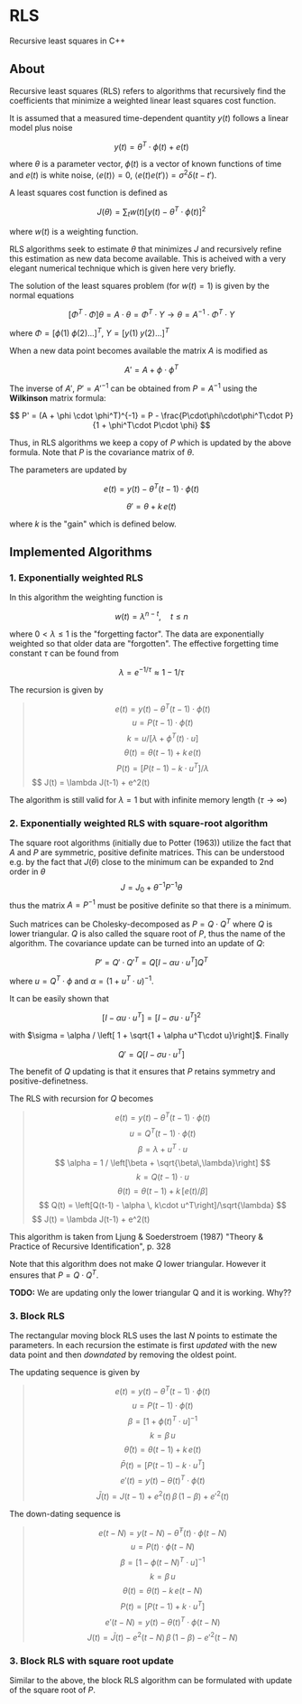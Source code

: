 # RLS

Recursive least squares in C++

## About

Recursive least squares (RLS) refers to algorithms that recursively find the coefficients that minimize a weighted linear least squares cost function. 

It is assumed that a measured time-dependent quantity $y(t)$ follows a linear model plus noise

$$ y(t) = \theta^T \cdot \phi(t) + e(t) $$

where $\theta$ is a parameter vector, $\phi(t)$ is a vector of known functions of time and $e(t)$ is white noise, $\langle e(t) \rangle = 0$, $\langle e(t)e(t') \rangle = \sigma^2\delta(t-t')$.

A least squares cost function is defined as

$$ J(\theta) = \sum_t {w(t) \left[ y(t) - \theta^T \cdot \phi(t) \right]^2} $$

where $w(t)$ is a weighting function.

RLS algorithms seek to estimate $\theta$ that minimizes $J$ and recursively refine this estimation as new data become available. This is acheived with a very elegant numerical technique which is given here very briefly. 

The solution of the least squares problem (for $w(t)=1$) is given by the normal equations

$$ \left[ \Phi^T \cdot \Phi \right] \theta = A\cdot \theta = \Phi^T\cdot Y \rightarrow \theta = A^{-1}\cdot \Phi^T\cdot Y$$

where $\Phi = [\phi(1) \; \phi(2) \dots ]^T$, $Y = [y(1) \; y(2) \dots ]^T$

When a new data point becomes available the matrix $A$ is modified as

$$ A' = A + \phi \cdot \phi^T $$
 
 The inverse of $A'$, $P'=A'^{-1}$  can be obtained from $P=A^{-1}$ using the **Wilkinson** matrix formula:

 $$ P' = (A + \phi \cdot \phi^T)^{-1} = P - \frac{P\cdot\phi\cdot\phi^T\cdot P}{1 + \phi^T\cdot P\cdot \phi} $$

 Thus, in RLS algorithms we keep a copy of $P$ which is updated by the above formula. Note that $P$ is the covariance matrix of $\theta$.

 The parameters are updated by 

$$ e(t) = y(t) - \theta^T(t-1)\cdot \phi(t) $$

$$ \theta' = \theta + k\, e(t) $$

where $k$ is the "gain" which is defined below.

## Implemented Algorithms

### 1. Exponentially weighted RLS

In this algorithm the weighting function is

$$ w(t) = \lambda ^ {n-t}, \quad t\leq n$$

where $0 < \lambda \leq 1$ is the "forgetting factor". The data are exponentially weighted so that older data are "forgotten". The effective   forgetting time constant $\tau$ can be found from

$$ \lambda = e^{-1/\tau} \approx 1 - 1/\tau $$

The recursion is given by

> $$ e(t) = y(t) - \theta^T(t-1)\cdot \phi(t) $$
> $$ u = P(t-1)\cdot \phi(t) $$
> $$ k = u / \left[ \lambda + \phi^T(t)\cdot u\right] $$
> $$ \theta(t) = \theta(t-1) + k\, e(t) $$
> $$ P(t) = \left[P(t-1) - k \cdot u^T\right]/\lambda $$
> $$ J(t) = \lambda J(t-1) + e^2(t)

The algorithm is still valid for $\lambda=1$ but with infinite memory length ($\tau \to \infty$)

### 2. Exponentially weighted RLS with square-root algorithm

The square root algorithms (initially due to Potter (1963)) utilize the fact that $A$ and $P$ are symmetric, positive definite matrices. This can be understood e.g. by the fact that $J(\theta)$ close to the minimum can be expanded to 2nd order in $\theta$
$$ J = J_0 + \theta^{-1} P^{-1} \theta $$
thus the matrix $A=P^{-1}$ must be positive definite so that there is a minimum.

Such matrices can be Cholesky-decomposed as $P=Q\cdot Q^T$ where $Q$ is lower triangular.
$Q$ is also called the square root of $P$, thus the name of the algorithm.
The covariance update can be turned into an update of $Q$:

$$ P' = Q'\cdot Q'^T = Q\left[ I - \alpha u\cdot u^T \right] Q^T$$

where $u=Q^T \cdot\phi$ and $\alpha = (1 + u^T\cdot u )^{-1}$.

It can be easily shown that

$$ \left[ I - \alpha u\cdot u^T \right]  = \left[ I - \sigma u\cdot u^T \right]^2 $$

with $\sigma = \alpha / \left[ 1 + \sqrt{1 + \alpha u^T\cdot u}\right]$. Finally

$$ Q' = Q \left[ I - \sigma u\cdot u^T \right]$$

The benefit of $Q$ updating is that it ensures that $P$ retains symmetry and positive-definetness.

The RLS with recursion for $Q$ becomes

> $$ e(t) = y(t) - \theta^T(t-1)\cdot \phi(t) $$
> $$ u = Q^T(t-1)\cdot \phi(t) $$
> $$ \beta = \lambda + u^T \cdot u $$
> $$ \alpha = 1 / \left[\beta + \sqrt{\beta\,\lambda}\right] $$
> $$ k = Q(t-1)\cdot u $$
> $$ \theta(t) = \theta(t-1) + k\, [e(t)/\beta] $$
> $$ Q(t) = \left[Q(t-1) - \alpha \, k\cdot u^T\right]/\sqrt{\lambda} $$
> $$ J(t) = \lambda J(t-1) + e^2(t)

This algorithm is taken from Ljung & Soederstroem (1987) "Theory & Practice of Recursive Identification", p. 328

Note that this algorithm does not make $Q$ lower triangular. However it ensures that $P=Q\cdot Q^T$.

**TODO:** We are updating only the lower triangular Q and it is working. Why??

### 3. Block RLS

The rectangular moving block RLS uses the last $N$ points to estimate the parameters.
In each recursion the estimate is first *updated* with the new data point and then *downdated* by removing the oldest point.

The updating sequence is given by

> $$ e(t) = y(t) - \theta^T(t-1)\cdot \phi(t) $$
> $$ u = P(t-1)\cdot \phi(t) $$
> $$ \beta = \left[ 1 + \phi(t)^T \cdot u \right]^{-1} $$
> $$ k = \beta \, u $$
> $$ \bar{\theta}(t) = \theta(t-1) + k\, e(t) $$
> $$ \bar{P}(t) = \left[P(t-1) - k \cdot u^T\right] $$
> $$ e'(t) = y(t) - \theta(t)^T\cdot \phi(t) $$
> $$ \bar{J}(t) = J(t-1) + e^2(t)\,\beta\,(1-\beta) + e'^2(t) $$

The down-dating sequence is

> $$ e(t-N) = y(t-N) - \bar{\theta}^T(t)\cdot \phi(t-N) $$
> $$ u = P(t)\cdot \phi(t-N) $$
> $$ \beta = \left[ 1 - \phi(t-N)^T \cdot u \right]^{-1} $$
> $$ k = \beta\, u $$
> $$ \theta(t) = \theta(t) - k\, e(t-N) $$
> $$ P(t) = \left[P(t-1) + k \cdot u^T\right] $$
> $$ e'(t-N) = y(t) - \theta(t)^T\cdot \phi(t-N) $$
> $$ J(t) = \bar{J}(t) - e^2(t-N)\,\beta\,(1-\beta) - e'^2(t-N) $$

### 3. Block RLS with square root update

Similar to the above, the block RLS algorithm can be formulated with update of the square root of $P$.



